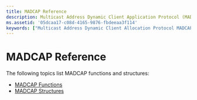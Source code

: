 ```yaml
---
title: MADCAP Reference
description: Multicast Address Dynamic Client Application Protocol (MADCAP) reference section navigation page.
ms.assetid: '05dcaa17-c08d-4165-9876-fbdeeaa3f114'
keywords: ["Multicast Address Dynamic Client Allocation Protocol MADCAP , reference", "multicast address MADCAP , reference"]
---
```


# MADCAP Reference

The following topics list MADCAP functions and structures:

-   [MADCAP Functions](https://msdn.microsoft.com/library/windows/desktop/ms691981)
-   [MADCAP Structures](madcap-structures.md)

 

 




